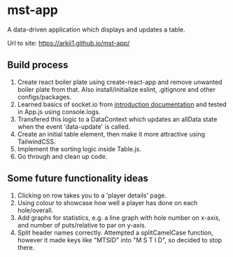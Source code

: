 # mst-app
A data-driven application which displays and updates a table.

Url to site: https://arkii1.github.io/mst-app/

## Build process
1. Create react boiler plate using create-react-app and remove unwanted boiler plate from that. Also install/initialize eslint, .gitignore and other configs/packages.
2. Learned basics of socket.io from [introduction documentation](https://socket.io/docs/v4/) and tested in App.js using console.logs.
3. Transfered this logic to a DataContext which updates an allData state when the event 'data-update' is called.
4. Create an initial table element, then make it more attractive using TailwindCSS.
5. Implement the sorting logic inside Table.js.
6. Go through and clean up code.

## Some future functionality ideas
1. Clicking on row takes you to a 'player details' page.
2. Using colour to showcase how well a player has done on each hole/overall.
3. Add graphs for statistics, e.g. a line graph with hole number on x-axis, and number of puts/relative to par on y-axis.
4. Split header names correctly. Attempted a splitCamelCase function, however it made keys like "MTSID" into "M S T I D", so decided to stop there.
